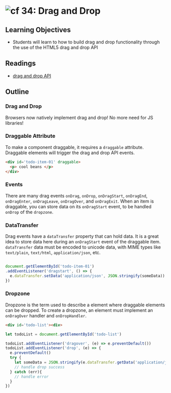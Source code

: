 ![cf](http://i.imgur.com/7v5ASc8.png) 34: Drag and Drop
===

## Learning Objectives
* Students will learn to how to build drag and drop functionality through the use of the HTML5 drag and drop API

## Readings
* [drag and drop API](https://developer.mozilla.org/en-US/docs/Web/API/HTML_Drag_and_Drop_API)

## Outline

### Drag and Drop
Browsers now natively implement drag and drop!  No more need for JS libraries!

### Draggable Attribute
To make a component draggable, it requires a `draggable` attribute. Draggable elements will trigger the drag and drop API events.

``` html
<div id='todo-item-01' draggable>
  <p> cool beans </p>
</div>
```

### Events
There are many drag events `onDrag`, `onDrop`, `onDragStart`, `onDragEnd`, `onDragEnter`, `onDragLeave`, `onDragOver`, and `onDragExit`. When an item is draggable, you can store data on its `onDragStart` event, to be handled `onDrop` of the `dropzone`.

### DataTransfer
Drag events have a `dataTransfer` property that can hold data. It is a great idea to store data here during an `onDragStart` event of the draggable item. `dataTransfer` data must be encoded to unicode data, with MIME types like `text/plain`, `text/html`, `application/json`, etc.

``` javascript

document.getElementById('todo-item-01')
.addEventListener('dragstart', () => {
  e.dataTransfer.setData('application/json', JSON.stringify(someData))
})
```

### Dropzone
Dropzone is the term used to describe a element where draggable elements can be dropped. To create a dropzone, an element must implement an `onDragOver` handler and `onDropHandler`.

``` html
<div id='todo-list'><div>
```
``` javascript
let todoList = document.getElementById('todo-list')

todoList.addEventListener('dragover', (e) => e.preventDefault())
todoList.addEventListener('drop', (e) => {
  e.preventDefault()
  try {
    let someData = JSON.stringify(e.dataTransfer.getData('application/json'))
    // handle drop success
  } catch (err){
    // handle error
  }
})
```

